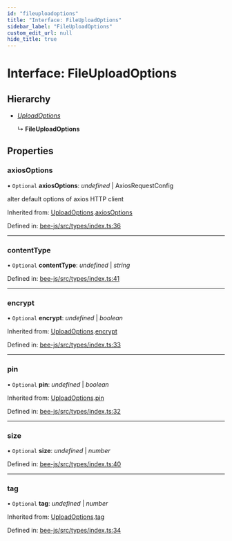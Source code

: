 ```yaml
---
id: "fileuploadoptions"
title: "Interface: FileUploadOptions"
sidebar_label: "FileUploadOptions"
custom_edit_url: null
hide_title: true
---
```


# Interface: FileUploadOptions

## Hierarchy

* [*UploadOptions*](uploadoptions.md)

  ↳ **FileUploadOptions**

## Properties

### axiosOptions

• `Optional` **axiosOptions**: *undefined* \| AxiosRequestConfig

alter default options of axios HTTP client

Inherited from: [UploadOptions](uploadoptions.md).[axiosOptions](uploadoptions.md#axiosoptions)

Defined in: [bee-js/src/types/index.ts:36](https://github.com/ethersphere/bee-js/blob/9a547fe/src/types/index.ts#L36)

___

### contentType

• `Optional` **contentType**: *undefined* \| *string*

Defined in: [bee-js/src/types/index.ts:41](https://github.com/ethersphere/bee-js/blob/9a547fe/src/types/index.ts#L41)

___

### encrypt

• `Optional` **encrypt**: *undefined* \| *boolean*

Inherited from: [UploadOptions](uploadoptions.md).[encrypt](uploadoptions.md#encrypt)

Defined in: [bee-js/src/types/index.ts:33](https://github.com/ethersphere/bee-js/blob/9a547fe/src/types/index.ts#L33)

___

### pin

• `Optional` **pin**: *undefined* \| *boolean*

Inherited from: [UploadOptions](uploadoptions.md).[pin](uploadoptions.md#pin)

Defined in: [bee-js/src/types/index.ts:32](https://github.com/ethersphere/bee-js/blob/9a547fe/src/types/index.ts#L32)

___

### size

• `Optional` **size**: *undefined* \| *number*

Defined in: [bee-js/src/types/index.ts:40](https://github.com/ethersphere/bee-js/blob/9a547fe/src/types/index.ts#L40)

___

### tag

• `Optional` **tag**: *undefined* \| *number*

Inherited from: [UploadOptions](uploadoptions.md).[tag](uploadoptions.md#tag)

Defined in: [bee-js/src/types/index.ts:34](https://github.com/ethersphere/bee-js/blob/9a547fe/src/types/index.ts#L34)
